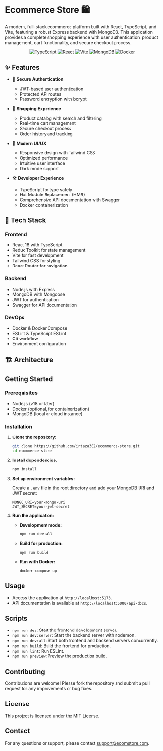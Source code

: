 # Ecommerce Store 🛍️

A modern, full-stack ecommerce platform built with React, TypeScript, and Vite, featuring a robust Express backend with MongoDB. This application provides a complete shopping experience with user authentication, product management, cart functionality, and secure checkout process.

<div align="center">

[![TypeScript](https://img.shields.io/badge/TypeScript-007ACC?style=for-the-badge&logo=typescript&logoColor=white)](https://www.typescriptlang.org/)
[![React](https://img.shields.io/badge/React-20232A?style=for-the-badge&logo=react&logoColor=61DAFB)](https://reactjs.org/)
[![Vite](https://img.shields.io/badge/Vite-646CFF?style=for-the-badge&logo=vite&logoColor=white)](https://vitejs.dev/)
[![MongoDB](https://img.shields.io/badge/MongoDB-4EA94B?style=for-the-badge&logo=mongodb&logoColor=white)](https://www.mongodb.com/)
[![Docker](https://img.shields.io/badge/Docker-2496ED?style=for-the-badge&logo=docker&logoColor=white)](https://www.docker.com/)

</div>

## ✨ Features

- 🔐 **Secure Authentication**
  - JWT-based user authentication
  - Protected API routes
  - Password encryption with bcrypt

- 🛒 **Shopping Experience**
  - Product catalog with search and filtering
  - Real-time cart management
  - Secure checkout process
  - Order history and tracking

- 💅 **Modern UI/UX**
  - Responsive design with Tailwind CSS
  - Optimized performance
  - Intuitive user interface
  - Dark mode support

- 🛠️ **Developer Experience**
  - TypeScript for type safety
  - Hot Module Replacement (HMR)
  - Comprehensive API documentation with Swagger
  - Docker containerization

## 🚀 Tech Stack

### Frontend
- React 18 with TypeScript
- Redux Toolkit for state management
- Vite for fast development
- Tailwind CSS for styling
- React Router for navigation

### Backend
- Node.js with Express
- MongoDB with Mongoose
- JWT for authentication
- Swagger for API documentation

### DevOps
- Docker & Docker Compose
- ESLint & TypeScript ESLint
- Git workflow
- Environment configuration

## 🏗️ Architecture

## Getting Started

### Prerequisites

- Node.js (v18 or later)
- Docker (optional, for containerization)
- MongoDB (local or cloud instance)

### Installation

1. **Clone the repository:**

   ```bash
   git clone https://github.com/irtaza302/ecommerce-store.git
   cd ecommerce-store
   ```

2. **Install dependencies:**

   ```bash
   npm install
   ```

3. **Set up environment variables:**

   Create a `.env` file in the root directory and add your MongoDB URI and JWT secret:

   ```env
   MONGO_URI=your-mongo-uri
   JWT_SECRET=your-jwt-secret
   ```

4. **Run the application:**

   - **Development mode:**

     ```bash
     npm run dev:all
     ```

   - **Build for production:**

     ```bash
     npm run build
     ```

   - **Run with Docker:**

     ```bash
     docker-compose up
     ```

## Usage

- Access the application at `http://localhost:5173`.
- API documentation is available at `http://localhost:5000/api-docs`.

## Scripts

- `npm run dev`: Start the frontend development server.
- `npm run dev:server`: Start the backend server with nodemon.
- `npm run dev:all`: Start both frontend and backend servers concurrently.
- `npm run build`: Build the frontend for production.
- `npm run lint`: Run ESLint.
- `npm run preview`: Preview the production build.

## Contributing

Contributions are welcome! Please fork the repository and submit a pull request for any improvements or bug fixes.

## License

This project is licensed under the MIT License.

## Contact

For any questions or support, please contact [support@ecomstore.com](mailto:support@ecomstore.com).
